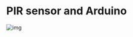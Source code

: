 
# PIR sensor and Arduino
![img](https://github.com/NikosMouzakitis/Sensors_embedded_circuits/commit/5b0e433c6cc78a17a8b7747b8b285e0ad2f31f3e)
